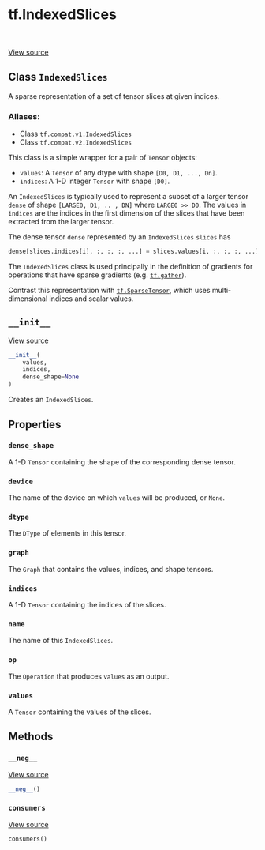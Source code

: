 <div itemscope itemtype="http://developers.google.com/ReferenceObject">
<meta itemprop="name" content="tf.IndexedSlices" />
<meta itemprop="path" content="Stable" />
<meta itemprop="property" content="dense_shape"/>
<meta itemprop="property" content="device"/>
<meta itemprop="property" content="dtype"/>
<meta itemprop="property" content="graph"/>
<meta itemprop="property" content="indices"/>
<meta itemprop="property" content="name"/>
<meta itemprop="property" content="op"/>
<meta itemprop="property" content="values"/>
<meta itemprop="property" content="__init__"/>
<meta itemprop="property" content="__neg__"/>
<meta itemprop="property" content="consumers"/>
</div>

# tf.IndexedSlices

<!-- Insert buttons -->

<table class="tfo-notebook-buttons tfo-api" align="left">
</table>

<a target="_blank" href="/code/stable/tensorflow/python/framework/indexed_slices.py">View source</a>



## Class `IndexedSlices`

<!-- Start diff -->
A sparse representation of a set of tensor slices at given indices.



### Aliases:

* Class `tf.compat.v1.IndexedSlices`
* Class `tf.compat.v2.IndexedSlices`


<!-- Placeholder for "Used in" -->

This class is a simple wrapper for a pair of `Tensor` objects:

* `values`: A `Tensor` of any dtype with shape `[D0, D1, ..., Dn]`.
* `indices`: A 1-D integer `Tensor` with shape `[D0]`.

An `IndexedSlices` is typically used to represent a subset of a larger
tensor `dense` of shape `[LARGE0, D1, .. , DN]` where `LARGE0 >> D0`.
The values in `indices` are the indices in the first dimension of
the slices that have been extracted from the larger tensor.

The dense tensor `dense` represented by an `IndexedSlices` `slices` has

```python
dense[slices.indices[i], :, :, :, ...] = slices.values[i, :, :, :, ...]
```

The `IndexedSlices` class is used principally in the definition of
gradients for operations that have sparse gradients
(e.g. <a href="../tf/gather.md"><code>tf.gather</code></a>).

Contrast this representation with
<a href="../tf/sparse/SparseTensor.md"><code>tf.SparseTensor</code></a>,
which uses multi-dimensional indices and scalar values.

<h2 id="__init__"><code>__init__</code></h2>

<a target="_blank" href="/code/stable/tensorflow/python/framework/indexed_slices.py">View source</a>

``` python
__init__(
    values,
    indices,
    dense_shape=None
)
```

Creates an `IndexedSlices`.




## Properties

<h3 id="dense_shape"><code>dense_shape</code></h3>

A 1-D `Tensor` containing the shape of the corresponding dense tensor.


<h3 id="device"><code>device</code></h3>

The name of the device on which `values` will be produced, or `None`.


<h3 id="dtype"><code>dtype</code></h3>

The `DType` of elements in this tensor.


<h3 id="graph"><code>graph</code></h3>

The `Graph` that contains the values, indices, and shape tensors.


<h3 id="indices"><code>indices</code></h3>

A 1-D `Tensor` containing the indices of the slices.


<h3 id="name"><code>name</code></h3>

The name of this `IndexedSlices`.


<h3 id="op"><code>op</code></h3>

The `Operation` that produces `values` as an output.


<h3 id="values"><code>values</code></h3>

A `Tensor` containing the values of the slices.




## Methods

<h3 id="__neg__"><code>__neg__</code></h3>

<a target="_blank" href="/code/stable/tensorflow/python/framework/indexed_slices.py">View source</a>

``` python
__neg__()
```




<h3 id="consumers"><code>consumers</code></h3>

<a target="_blank" href="/code/stable/tensorflow/python/framework/indexed_slices.py">View source</a>

``` python
consumers()
```






